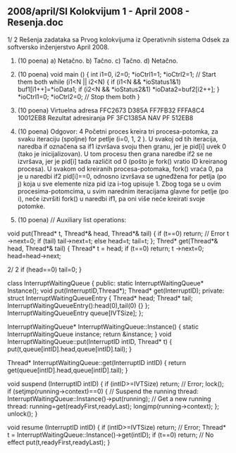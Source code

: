 2008/april/SI Kolokvijum 1 - April 2008 - Resenja.doc
--------------------------------------------------------------------------------


1/  2
Rešenja zadataka sa Prvog kolokvijuma iz
Operativnih sistema
Odsek za softversko inženjerstvo
April 2008.
1. (10 poena)
a) Netačno. b) Tačno. c) Tačno. d) Netačno.
2. (10 poena)
void main () {
  int i1=0, i2=0;
  *ioCtrl1=1; *ioCtrl2=1;  // Start them both
  while (i1<N || i2<N) {
    if (i1<N && *ioStatus1&1) buf1[i1++]=*ioData1;
    if (i2<N && *ioStatus2&1) *ioData2=buf2[i2++];
  }
  *ioCtrl1=0; *ioCtrl2=0;  // Stop them both
}
3. (10 poena)
Virtuelna
adresa
FFC2673 D385A FF7FB32 FFFA8C4 10012EB8
Rezultat
adresiranja
PF 3FC1385A NAV PF 512EB8

4. (10 poena) Odgovor: 4
Početni proces kreira tri procesa-potomka, za svaku iteraciju (spoljne) for petlje (i=0, 1,
2
). U svakoj od tih iteracija, naredba if označena sa if1 izvršava svoju then granu, jer je
pid[i] uvek 0 (tako je inicijalizovan). U tom procesu then grana naredbe if2 se ne izvršava,
jer je
pid[i] tada različit od 0 (pošto je fork() vratio ID kreiranog procesa). U svakom od
kreiranih procesa-potomaka,
fork() vraća 0,  pa je u naredbi if2 pid[i]==0,  odnosno
izvršava se ugneđžena
for petlja (po j) koja u sve elemente niza pid iza i-tog upisuje 1.
Zbog toga se u ovim procesima-potomcima, u svim narednim iteracijama glavne for petlje
(po i), neće izvršiti fork() u naredbi if1, pa oni više neće kreirati svoje potomke.
5. (10 poena)
// Auxiliary list operations:

void put(Thread* t, Thread*& head, Thread*& tail) {
  if (t==0) return; // Error
  t ->next=0;
  if (tail) tail->next=t;
  else head=t;
  tail=t;
};
Thred* get(Thread*& head, Thread*& tail) {
  Thread* t = head;
  if (t==0) return;
  t ->next=0;
  head=head->next;

2/  2
  if (head==0) tail=0;
}

class InterruptWaitingQueue {
public:
  static InterruptWaitingQueue* Instance();
  void put(InterruptID,Thread*);
  Thread* get(InterruptID);
private:
  struct InterruptWaitingQueueEntry {
    Thread* head;
    Thread* tail;
    InterruptWaitingQueueEntry():head(0),tail(0) {}
  };
  InterruptWaitingQueueEntry queue[IVTSize];
};

InterruptWaitingQueue* InterruptWaitingQueue::Instance() {
  static InterruptWaitingQueue instance;
  return &instance;
}
void InterruptWaitingQueue::put(InterruptID intID, Thread* t) {
  put(t,queue[intID].head,queue[intID].tail);
}

Thread* InterruptWaitingQueue::get(InterruptID intID) {
  return get(queue[intID].head,queue[intID].tail);
}

void suspend (InterruptID intID) {
  if (intID>=IVTSize) return; // Error;
  lock();
  if (setjmp(running->context)==0) {
    // Suspend the running thread:
    InterruptWaitingQueue::Instance()->put(running);
    // Get a new running thread:
    running=get(readyFirst,readyLast);
    longjmp(running->context);
  };
  unlock();
}

void resume (InterruptID intID) {
  if (intID>=IVTSize) return; // Error;
  Thread* t = InterruptWaitingQueue::Instance()->get(intID);
  if (t==0) return; // No effect
  put(t,readyFirst,readyLast);
}
